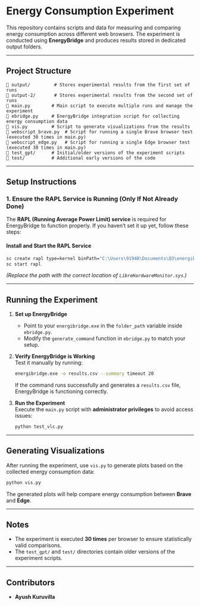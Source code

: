# Energy Consumption Experiment

This repository contains scripts and data for measuring and comparing energy consumption across different web browsers. The experiment is conducted using **EnergyBridge** and produces results stored in dedicated output folders.

---

## **Project Structure**
```
📁 output/         # Stores experimental results from the first set of runs
📁 output-2/       # Stores experimental results from the second set of runs
📄 main.py        # Main script to execute multiple runs and manage the experiment
📄 ebridge.py     # EnergyBridge integration script for collecting energy consumption data
📄 vis.py         # Script to generate visualizations from the results
📄 webscript_brave.py  # Script for running a single Brave browser test (executed 30 times in main.py)
📄 webscript_edge.py   # Script for running a single Edge browser test (executed 30 times in main.py)
📁 test_gpt/      # Initial/older versions of the experiment scripts
📁 test/          # Additional early versions of the code
```

---

## **Setup Instructions**
### **1. Ensure the RAPL Service is Running (Only If Not Already Done)**
The **RAPL (Running Average Power Limit) service** is required for EnergyBridge to function properly. If you haven’t set it up yet, follow these steps:

#### **Install and Start the RAPL Service**
```sh
sc create rapl type=kernel binPath="C:\Users\91948\Documents\Q3\energibridge-\LibreHardwareMonitor.sys"
sc start rapl
```
*(Replace the path with the correct location of `LibreHardwareMonitor.sys`.)*

---

## **Running the Experiment**
1. **Set up EnergyBridge**  
   - Point to your `energibridge.exe` in the `folder_path` variable inside `ebridge.py`.  
   - Modify the `generate_command` function in `ebridge.py` to match your setup.

2. **Verify EnergyBridge is Working**  
   Test it manually by running:
   ```sh
   energibridge.exe -o results.csv --summary timeout 20
   ```
   If the command runs successfully and generates a `results.csv` file, EnergyBridge is functioning correctly.

3. **Run the Experiment**  
   Execute the `main.py` script with **administrator privileges** to avoid access issues:
   ```sh
   python test_vlc.py
   ```

---

## **Generating Visualizations**
After running the experiment, use `vis.py` to generate plots based on the collected energy consumption data:
```sh
python vis.py
```
The generated plots will help compare energy consumption between **Brave** and **Edge**.

---

## **Notes**
- The experiment is executed **30 times** per browser to ensure statistically valid comparisons.
- The `test_gpt/` and `test/` directories contain older versions of the experiment scripts.

---

## **Contributors**
- **Ayush Kuruvilla**
